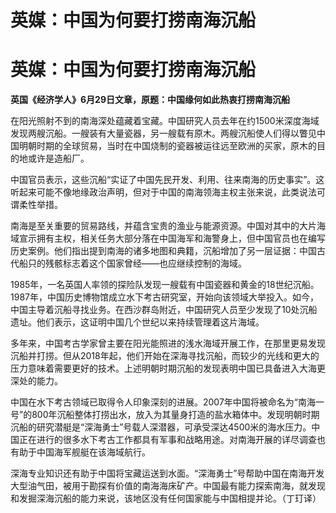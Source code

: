 # 英媒：中国为何要打捞南海沉船

# 英媒：中国为何要打捞南海沉船

**英国《经济学人》6月29日文章，原题：中国缘何如此热衷打捞南海沉船**

在阳光照射不到的南海深处蕴藏着宝藏。中国研究人员去年在约1500米深度海域发现两艘沉船。一艘装有大量瓷器，另一艘载有原木。两艘沉船使人们得以瞥见中国明朝时期的全球贸易，当时在中国烧制的瓷器被运往远至欧洲的买家，原木的目的地或许是造船厂。

中国官员表示，这些沉船“实证了中国先民开发、利用、往来南海的历史事实”。这听起来可能不像地缘政治声明，但对于中国的南海领海主权主张来说，此类说法可谓柔性举措。

南海是至关重要的贸易路线，并蕴含宝贵的渔业与能源资源。中国对其中的大片海域宣示拥有主权，相关任务大部分落在中国海军和海警身上，但中国官员也在编写历史案例。他们指出提到南海的诸多地图和典籍，沉船增加了另一层证据：中国古代船只的残骸标志着这个国家曾经——也应继续控制的海域。

1985年，一名英国人率领的探险队发现一艘载有中国瓷器和黄金的18世纪沉船。1987年，中国历史博物馆成立水下考古研究室，开始向该领域大举投入。如今，中国主导着沉船寻找业务。在西沙群岛附近，中国研究人员至少发现了10处沉船遗址。他们表示，这证明中国几个世纪以来持续管理着这片海域。

多年来，中国考古学家曾主要在阳光能照进的浅水海域开展工作，在那里更易发现沉船并打捞。但从2018年起，他们开始在深海寻找沉船，而较少的光线和更大的压力意味着需要更好的技术。上述明朝时期沉船的发现表明中国已具备进入大海更深处的能力。

中国在水下考古领域已取得令人印象深刻的进展。2007年中国将被命名为“南海一号”的800年沉船整体打捞出水，放入为其量身打造的盐水箱体中。发现明朝时期沉船的研究潜艇是“深海勇士”号载人深潜器，可承受深达4500米的海水压力。中国正在进行的很多水下考古工作都具有军事和战略用途。对南海开展的详尽调查也有助于中国海军舰艇在该海域航行。

深海专业知识还有助于中国将宝藏运送到水面。“深海勇士”号帮助中国在南海开发大型油气田，被用于勘探有价值的南海海床矿产。中国最有能力探索南海，就发现和发掘深海沉船的能力来说，该地区没有任何国家能与中国相提并论。（丁玎译）

